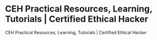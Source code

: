 # CEH Practical Resources, Learning, Tutorials | Certified Ethical Hacker
CEH Practical Resources, Learning, Tutorials | Certified Ethical Hacker
